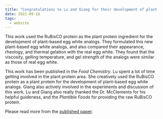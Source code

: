 ```yaml
---
title: "Congratulations to Lu and Giang for their development of plant-based egg white analogs published"
date: 2022-09-18
tags:
  - website
---
```


This work used the RuBisCO protein as the plant protein ingredient for the development of plant-based egg white
analogs. They formulated this new plant-based egg white analogs, and also compared their appearance, rheology,
and thermal gelation with the real egg white. They found that the viscosity, gelling temperature, and gel
strength of the analogs were similar as those of real egg white.

This work has been published in the _Food Chemistry_.
Lu spent a lot of time getting involved in the plant protein area. She creatively used the RuBisCO protein as
a plant protein for the development of plant-based egg white analogs. Giang also actively involved in the
experiments and discussion of this work. Lu and Giang also really thanked the Dr. McClements for his
helpful guideness, and the _Plantible Foods_ for providing the raw RuBisCO protein.

Please read more from the [published paper](https://doi.org/10.1016/j.foodchem.2022.133808).

